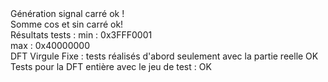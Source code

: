 ﻿<!DOCTYPE html>
<html>
<body id="readme">
<div>Génération signal carré ok !</div>
<div>Somme cos et sin carré ok!</div>
<div>Résultats tests : min : 0x3FFF0001</div>
<div>max : 0x40000000</div>
<div>DFT Virgule Fixe : tests réalisés d'abord seulement avec la partie reelle OK</div>
<div>Tests pour la DFT entière avec le jeu de test : OK</div>
</body>
</html>
